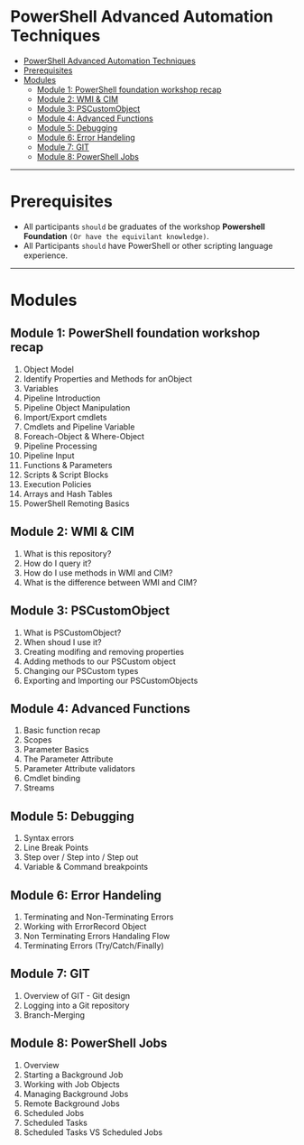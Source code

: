 ﻿# PowerShell Advanced Automation Techniques



- [PowerShell Advanced Automation Techniques](#powershell-advanced-scripting-techniques)
- [Prerequisites](#prerequisites)
- [Modules](#modules)
  - [Module 1: PowerShell foundation workshop recap](#module-1-powershell-foundation-workshop-recap)
  - [Module 2: WMI \& CIM](#module-2-wmi--cim)
  - [Module 3: PSCustomObject](#module-3-pscustomobject)
  - [Module 4: Advanced Functions](#module-4-advanced-functions)
  - [Module 5: Debugging](#module-5-debugging)
  - [Module 6: Error Handeling](#module-6-error-handeling)
  - [Module 7: GIT](#module-7-git)
  - [Module 8: PowerShell Jobs](#module-8-powershell-jobs)

---
# Prerequisites
- All participants `should` be graduates of the workshop **Powershell Foundation** `(Or have the equivilant knowledge)`.
- All Participants `should` have PowerShell or other scripting language experience.
   

---
# Modules
## Module 1: PowerShell foundation workshop recap 

1.  Object Model
2.  Identify Properties and Methods for anObject
3.  Variables
4.  Pipeline Introduction
5.  Pipeline Object Manipulation
6.  Import/Export cmdlets
7.  Cmdlets and Pipeline Variable
8.  Foreach-Object & Where-Object
9.  Pipeline Processing
10. Pipeline Input
11. Functions & Parameters
12. Scripts & Script Blocks
13. Execution Policies
14. Arrays and Hash Tables
15. PowerShell Remoting Basics

## Module 2: WMI & CIM

1. What is this repository?
2. How do I query it?
3. How do I use methods in WMI and CIM?
4. What is the difference between WMI and CIM?

## Module 3: PSCustomObject

1. What is PSCustomObject?
2. When shoud I use it?
3. Creating modifing and removing properties
4. Adding methods to our PSCustom object
5. Changing our PSCustom types
6. Exporting and Importing our PSCustomObjects

## Module 4: Advanced Functions

1. Basic function recap
2. Scopes
3. Parameter Basics
4. The Parameter Attribute
5. Parameter Attribute validators
6. Cmdlet binding
7. Streams

## Module 5: Debugging

1. Syntax errors
2. Line Break Points
3. Step over / Step into / Step out
4. Variable & Command breakpoints

## Module 6: Error Handeling

1. Terminating and Non-Terminating Errors
2. Working with ErrorRecord Object
3. Non Terminating Errors Handaling Flow
4. Terminating Errors (Try/Catch/Finally)

## Module 7: GIT

1. Overview of GIT - Git design
2. Logging into a Git repository
3. Branch-Merging


## Module 8: PowerShell Jobs 

1. Overview
2. Starting a Background Job
3. Working with Job Objects
4. Managing Background Jobs
5. Remote Background Jobs
6. Scheduled Jobs
7. Scheduled Tasks
8. Scheduled Tasks VS Scheduled Jobs